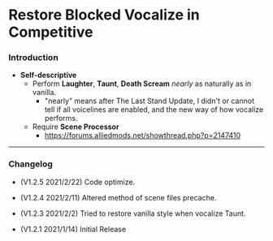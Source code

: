 # Restore Blocked Vocalize in Competitive

### Introduction
- **Self-descriptive**
	- Perform **Laughter**, **Taunt**, **Death Scream** _nearly_ as naturally as in vanilla.
		- "nearly" means after The Last Stand Update, I didn't or cannot tell if all voicelines are enabled, and the new way of how vocalize performs.
	- Require **Scene Processor**
		- https://forums.alliedmods.net/showthread.php?p=2147410

<hr>

### Changelog
- (V1.2.5 2021/2/22) Code optimize.

- (V1.2.4 2021/2/11) Altered method of scene files precache.

- (V1.2.3 2021/2/2) Tried to restore vanilla style when vocalize Taunt.

- (V1.2.1 2021/1/14) Initial Release